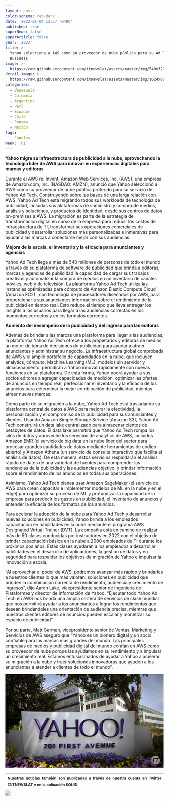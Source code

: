 ```yaml
---
layout: posts
color-schema: red-dark
date: '2023-01-04 13:57 -0400'
published: true
superNews: false
superArticle: false
year: '2023'
title: >-
  Yahoo selecciona a AWS como su proveedor de nube pública para su Ad Tech
  Business
image: >-
  https://raw.githubusercontent.com/itnewslat/assets/master/img/540x320/Sede-yahoo-p.jpg
detail-image: >-
  https://raw.githubusercontent.com/itnewslat/assets/master/img/1024x680/Sede-yahoo-g.jpg
categories:
  - Venezuela
  - Colombia
  - Argentina
  - Perú
  - Ecuador
  - Chile
  - Panama
  - Mexico
tags:
  - Canales
week: '01'
---
```

**Yahoo migra su infraestructura de publicidad a la nube, aprovechando la tecnología líder de AWS para innovar en experiencias digitales para marcas y editoras**

Durante el AWS re: Invent, Amazon Web Services, Inc. (AWS), una empresa de Amazon.com, Inc. (NASDAQ: AMZN), anunció que Yahoo seleccionó a AWS como su proveedor de nube pública preferido para su servicio de Yahoo Ad Tech. Construyendo sobre las bases de una larga relación con AWS, Yahoo Ad Tech está migrando todos sus workloads de tecnología de publicidad, incluidas sus plataformas de suministro y compra de medios, análisis y soluciones, y productos de identidad, desde sus centros de datos on-premises a AWS. La migración es parte de la estrategia de transformación digital en curso de la empresa para reducir los costos de infraestructura de TI, transformar sus operaciones comerciales de publicidad y desarrollar soluciones más personalizadas e inmersivas para ayudar a las marcas a conectarse mejor con sus audiencias. 

**Mejora de la escala, el inventario y la eficacia para anunciantes y agencias**

Yahoo Ad Tech llega a más de 540 millones de personas de todo el mundo a través de su plataforma de software de publicidad que brinda a editoras, marcas y agencias de publicidad la capacidad de cargar sus trabajos creativos y automatizar la compra de medios en un inventario de canales móviles, web y de televisión. La plataforma Yahoo Ad Tech utiliza las instancias optimizadas para cómputo de Amazon Elastic Compute Cloud (Amazon EC2) , con tecnología de procesadores diseñados por AWS, para proporcionar a sus anunciantes información sobre el rendimiento de la publicidad en tiempo real. Esto reduce el tiempo que lleva entregar los insights a los usuarios para llegar a las audiencias correctas en los momentos correctos y en los formatos correctos.

**Aumento del desempeño de la publicidad y del ingreso para las editoras**

Además de brindar a las marcas una plataforma para llegar a las audiencias, la plataforma Yahoo Ad Tech ofrece a los propietarios y editoras de medios un motor de toma de decisiones de publicidad para ayudar a atraer anunciantes y administrar su negocio. La infraestructura global comprobada de AWS y el amplio portafolio de capacidades en la nube, que incluyen analytics, cómputo, Machine Learning (ML), modelos sin servidor y almacenamiento, permitirán a Yahoo innovar rápidamente con nuevas funciones en su plataforma. De esta forma, Yahoo podrá ayudar a sus socios editores a agregar capacidades de medición, optimizar las ofertas de anuncios en tiempo real, perfeccionar el inventario y la eficacia de los anuncios para determinar la mejor combinación de publicidad, mientas atraer nuevas marcas. 

Como parte de su migración a la nube, Yahoo Ad Tech está trasladando su plataforma central de datos a AWS para mejorar la efectividad, la personalización y el compromiso de la publicidad para sus anunciantes y clientes. Usando Amazon Simple Storage Service  (Amazon S3), Yahoo Ad Tech construirá un data lake centralizado para almacenar cientos de petabytes de datos. El data lake permitirá que Yahoo Ad Tech rompa los silos de datos y aproveche los servicios de analytics de AWS, incluidos Amazon EMR  (el servicio de big data en la nube líder del sector para procesar grandes cantidades de datos mediante herramientas de código abierto) y Amazon Athena (un servicio de consulta interactivo que facilita el análisis de datos). 
De esta manera, estos servicios respaldarán el análisis rápido de datos de una variedad de fuentes para comprender las tendencias de la publicidad y las audiencias objetivo, y brindar información sobre el rendimiento de los anuncios en todas sus operaciones. 

Asimismo, Yahoo Ad Tech planea usar Amazon SageMaker (el servicio de AWS para crear, capacitar e implementar modelos de ML en la nube y en el edge) para optimizar su proceso de ML y profundizar la capacidad de la empresa para predecir los gastos en publicidad, el inventario de anuncios y entender la eficacia de los formatos de los anuncios.

Para acelerar la adopción de la nube para Yahoo Ad Tech y desarrollar nuevas soluciones en publicidad, Yahoo brinda a los empleados capacitación en habilidades en la nube mediante el programa AWS Designated Virtual Trainer (DVT).  La compañía está en camino de realizar más de 50 clases conducidas por instructores en 2022 con el objetivo de brindar capacitación básica en la nube a 2000 empleados de TI durante los próximos dos años. Estas clases ayudarán a los empleados a desarrollar habilidades en el desarrollo de aplicaciones, la gestión de datos y en seguridad para respaldar los objetivos de migración de Yahoo e impulsar la innovación a escala.

“Al aprovechar el poder de AWS, podremos avanzar más rápido y brindarles a nuestros clientes lo que más valoran: soluciones en publicidad que brinden la combinación correcta de rendimiento, audiencia y crecimiento de ingresos”, dijo Aaron Lake, vicepresidente senior de Ingeniería de Plataformas y director de información de Yahoo. “Ejecutar todo Yahoo Ad Tech en AWS nos brinda una amplia cartera de servicios de clase mundial que nos permitirá ayudar a los anunciantes a lograr los rendimientos que desean brindándoles una orientación de audiencia precisa, mientras que nuestros clientes editores de anuncios pueden escalar y monetizar su espacio de publicidad”.

Por su parte, Matt Garman, vicepresidente senior de Ventas, Marketing y Servicios de AWS aseguró que “Yahoo es un pionero digital y un socio confiable para las marcas más grandes del mundo. Las principales empresas de medios y publicidad digital del mundo confían en AWS como su proveedor de nube porque las ayudamos en su rendimiento y a impulsar un crecimiento real. Estamos entusiasmados de ayudar a Yahoo a acelerar su migración a la nube y traer soluciones innovadoras que ayuden a los anunciantes a atender a clientes de todo el mundo”. 

![](https://raw.githubusercontent.com/itnewslat/assets/master/img/540x320/Sede-yahoo-p.jpg)

<table style="height: 42px;" width="569">
<tbody>
<tr>
<td style="text-align: justify;"><sub><strong>Nuestras noticias también son publicadas a través de nuestra cuenta en Twitter <a href="https://twitter.com/itnewslat?lang=es">@ITNEWSLAT</a> y en la aplicación <a href="https://squidapp.co/en/">SQUID</a></strong></sub></td>
</tr>
</tbody>
</table>

<img src="https://tracker.metricool.com/c3po.jpg?hash=56f88a41e39ab42c063cc51676587a04"/>